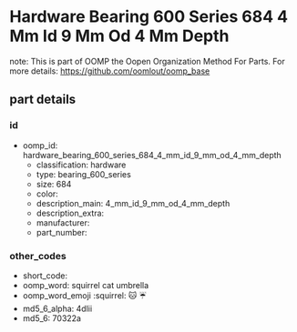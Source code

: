 # Hardware Bearing 600 Series 684 4 Mm Id 9 Mm Od 4 Mm Depth  

note: This is part of OOMP the Oopen Organization Method For Parts. For more details: https://github.com/oomlout/oomp_base

##  part details





### id
* oomp_id: hardware_bearing_600_series_684_4_mm_id_9_mm_od_4_mm_depth
  * classification: hardware
  * type: bearing_600_series
  * size: 684
  * color: 
  * description_main: 4_mm_id_9_mm_od_4_mm_depth
  * description_extra: 
  * manufacturer: 
  * part_number: 

### other_codes
* short_code: 
* oomp_word: squirrel cat umbrella
* oomp_word_emoji :squirrel: :cat: :umbrella:
* md5_6_alpha: 4dlii
* md5_6: 70322a